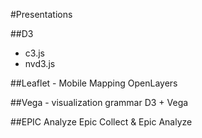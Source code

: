 #Presentations

##D3
* c3.js
* nvd3.js

##Leaflet - Mobile Mapping
OpenLayers

##Vega - visualization grammar
D3 + Vega


##EPIC Analyze
Epic Collect & Epic Analyze
